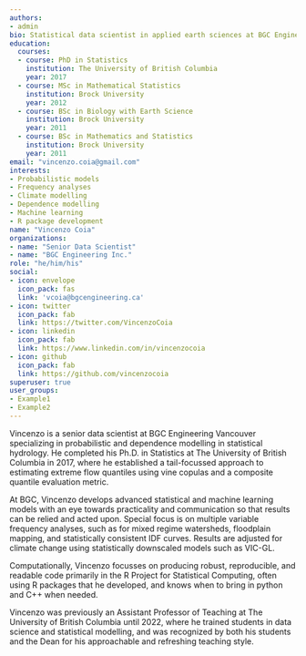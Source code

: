 ```yaml
---
authors:
- admin
bio: Statistical data scientist in applied earth sciences at BGC Engineering Inc. 
education:
  courses:
  - course: PhD in Statistics
    institution: The University of British Columbia
    year: 2017
  - course: MSc in Mathematical Statistics
    institution: Brock University
    year: 2012
  - course: BSc in Biology with Earth Science
    institution: Brock University
    year: 2011
  - course: BSc in Mathematics and Statistics
    institution: Brock University
    year: 2011
email: "vincenzo.coia@gmail.com"
interests:
- Probabilistic models
- Frequency analyses
- Climate modelling
- Dependence modelling
- Machine learning
- R package development
name: "Vincenzo Coia"
organizations:
- name: "Senior Data Scientist"
- name: "BGC Engineering Inc."
role: "he/him/his"
social:
- icon: envelope
  icon_pack: fas
  link: 'vcoia@bgcengineering.ca'
- icon: twitter
  icon_pack: fab
  link: https://twitter.com/VincenzoCoia
- icon: linkedin
  icon_pack: fab
  link: https://www.linkedin.com/in/vincenzocoia
- icon: github
  icon_pack: fab
  link: https://github.com/vincenzocoia
superuser: true
user_groups:
- Example1
- Example2
---
```


Vincenzo is a senior data scientist at BGC Engineering Vancouver specializing in probabilistic and dependence modelling in statistical hydrology. He completed his Ph.D. in Statistics at The University of British Columbia in 2017, where he established a tail-focussed approach to estimating extreme flow quantiles using vine copulas and a composite quantile evaluation metric. 

At BGC, Vincenzo develops advanced statistical and machine learning models with an eye towards practicality and communication so that results can be relied and acted upon. Special focus is on multiple variable frequency analyses, such as for mixed regime watersheds, floodplain mapping, and statistically consistent IDF curves. Results are adjusted for climate change using statistically downscaled models such as VIC-GL. 

Computationally, Vincenzo focusses on producing robust, reproducible, and readable code primarily in the R Project for Statistical Computing, often using R packages that he developed, and knows when to bring in python and C++ when needed. 

Vincenzo was previously an Assistant Professor of Teaching at The University of British Columbia until 2022, where he trained students in data science and statistical modelling, and was recognized by both his students and the Dean for his approachable and refreshing teaching style.
